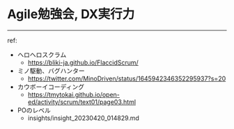 # Agile勉強会, DX実行力



---
ref:
- ヘロヘロスクラム
  - https://bliki-ja.github.io/FlaccidScrum/
- ミノ駆動、バグハンター
  - https://twitter.com/MinoDriven/status/1645942346352295937?s=20
- カウボーイコーディング
  - https://tmytokai.github.io/open-ed/activity/scrum/text01/page03.html
- POのレベル
  - insights/insight_20230420_014829.md